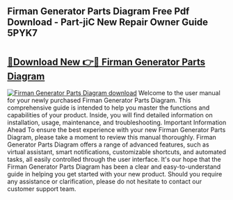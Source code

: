 ## Firman Generator Parts Diagram Free Pdf Download - Part-jiC New Repair Owner Guide 5PYK7

# <h2><a href="http://dfnrea8.blite.top/?on=Firman+Generator+Parts+Diagram">🔗Download New 👉🔴 Firman Generator Parts Diagram</a></h2>

[![Firman Generator Parts Diagram download](https://i.imgur.com/lujVjoI.png)](http://dfnrea8.blite.top/?on=Firman+Generator+Parts+Diagram)
Welcome to the user manual for your newly purchased Firman Generator Parts Diagram. This comprehensive guide is intended to help you master the functions and capabilities of your product. Inside, you will find detailed information on installation, usage, maintenance, and troubleshooting. Important Information Ahead To ensure the best experience with your new Firman Generator Parts Diagram, please take a moment to review this manual thoroughly. Firman Generator Parts Diagram offers a range of advanced features, such as virtual assistant, smart notifications, customizable shortcuts, and automated tasks, all easily controlled through the user interface. It's our hope that the Firman Generator Parts Diagram has been a clear and easy-to-understand guide in helping you get started with your new product. Should you require any assistance or clarification, please do not hesitate to contact our customer support team.
